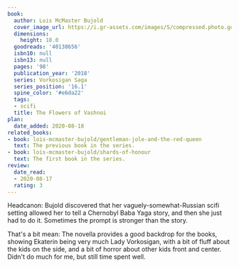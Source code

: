 ```yaml
---
book:
  author: Lois McMaster Bujold
  cover_image_url: https://i.gr-assets.com/images/S/compressed.photo.goodreads.com/books/1526575795l/40138656._SY475_.jpg
  dimensions:
    height: 18.0
  goodreads: '40138656'
  isbn10: null
  isbn13: null
  pages: '98'
  publication_year: '2018'
  series: Vorkosigan Saga
  series_position: '16.1'
  spine_color: '#e6da22'
  tags:
  - scifi
  title: The Flowers of Vashnoi
plan:
  date_added: 2020-08-18
related_books:
- book: lois-mcmaster-bujold/gentleman-jole-and-the-red-queen
  text: The previous book in the series.
- book: lois-mcmaster-bujold/shards-of-honour
  text: The first book in the series.
review:
  date_read:
  - 2020-08-17
  rating: 3
---
```


Headcanon: Bujold discovered that her vaguely-somewhat-Russian scifi setting allowed her to tell a Chernobyl Baba Yaga
story, and then she just had to do it. Sometimes the prompt is stronger than the story.

That's a bit mean: The novella provides a good backdrop for the books, showing Ekaterin being very much Lady Vorkosigan,
with a bit of fluff about the kids on the side, and a bit of horror about other kids front and center. Didn't do much
for me, but still time spent well.
